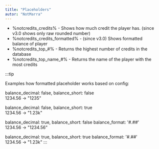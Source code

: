 ```yaml
---
title: "Placeholders"
autor: "NotMarra"
---
```


- %notcredits_credits% - Shows how much credit the player has. (since v3.0 shows only raw rounded number)
- %notcredits_credits_formatted% - (since v3.0) Shows formatted balance of player
- %notcredits_top\_#% - Returns the highest number of credits in the database
- %notcredits_top_name\_#% - Returns the name of the player with the most credits

:::tip

Examples how formatted placeholder works based on config:

balance_decimal: false, balance_short: false<br />
1234.56 → "1235"

balance_decimal: false, balance_short: true<br />
1234.56 → "1.23k"

balance_decimal: true, balance_short: false balance_format: '#.##'<br />
1234.56 → "1234.56"

balance_decimal: true, balance_short: true balance_format: '#.##'<br />
1234.56 → "1.23k"
:::
